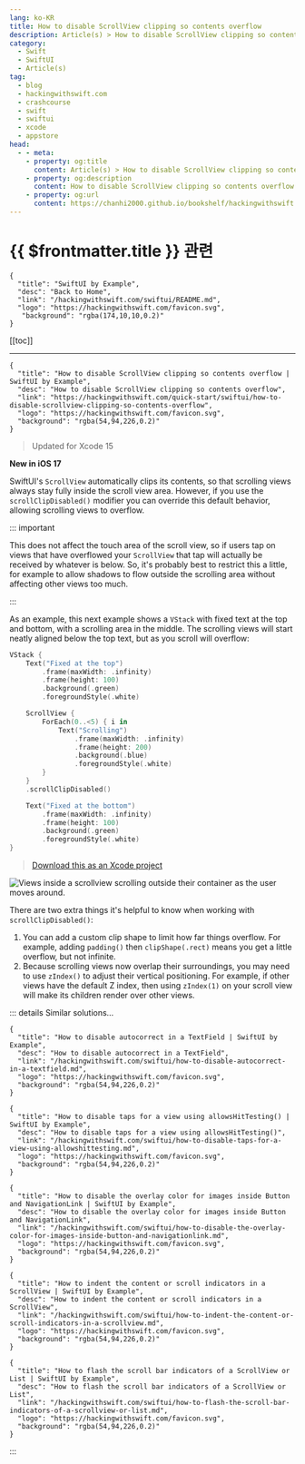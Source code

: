 ```yaml
---
lang: ko-KR
title: How to disable ScrollView clipping so contents overflow
description: Article(s) > How to disable ScrollView clipping so contents overflow
category:
  - Swift
  - SwiftUI
  - Article(s)
tag: 
  - blog
  - hackingwithswift.com
  - crashcourse
  - swift
  - swiftui
  - xcode
  - appstore
head:
  - - meta:
    - property: og:title
      content: Article(s) > How to disable ScrollView clipping so contents overflow
    - property: og:description
      content: How to disable ScrollView clipping so contents overflow
    - property: og:url
      content: https://chanhi2000.github.io/bookshelf/hackingwithswift.com/swiftui/how-to-disable-scrollview-clipping-so-contents-overflow.html
---
```


# {{ $frontmatter.title }} 관련

```component VPCard
{
  "title": "SwiftUI by Example",
  "desc": "Back to Home",
  "link": "/hackingwithswift.com/swiftui/README.md",
  "logo": "https://hackingwithswift.com/favicon.svg",
   "background": "rgba(174,10,10,0.2)"
}
```

[[toc]]

---

```component VPCard
{
  "title": "How to disable ScrollView clipping so contents overflow | SwiftUI by Example",
  "desc": "How to disable ScrollView clipping so contents overflow",
  "link": "https://hackingwithswift.com/quick-start/swiftui/how-to-disable-scrollview-clipping-so-contents-overflow",
  "logo": "https://hackingwithswift.com/favicon.svg",
  "background": "rgba(54,94,226,0.2)"
}
```

> Updated for Xcode 15

**New in iOS 17**

SwiftUI's `ScrollView` automatically clips its contents, so that scrolling views always stay fully inside the scroll view area. However, if you use the `scrollClipDisabled()` modifier you can override this default behavior, allowing scrolling views to overflow.

::: important

This does not affect the touch area of the scroll view, so if users tap on views that have overflowed your `ScrollView` that tap will actually be received by whatever is below. So, it's probably best to restrict this a little, for example to allow shadows to flow outside the scrolling area without affecting other views too much.

:::

As an example, this next example shows a `VStack` with fixed text at the top and bottom, with a scrolling area in the middle. The scrolling views will start neatly aligned below the top text, but as you scroll will overflow:

```swift
VStack {
    Text("Fixed at the top")
        .frame(maxWidth: .infinity)
        .frame(height: 100)
        .background(.green)
        .foregroundStyle(.white)

    ScrollView {
        ForEach(0..<5) { i in
            Text("Scrolling")
                .frame(maxWidth: .infinity)
                .frame(height: 200)
                .background(.blue)
                .foregroundStyle(.white)
        }
    }
    .scrollClipDisabled()

    Text("Fixed at the bottom")
        .frame(maxWidth: .infinity)
        .frame(height: 100)
        .background(.green)
        .foregroundStyle(.white)
}
```

> [<FontIcon icon="fas fa-file-zipper"/>Download this as an Xcode project](https://hackingwithswift.com/files/projects/swiftui/how-to-disable-scrollview-clipping-so-contents-overflow-1.zip)

![Views inside a scrollview scrolling outside their container as the user moves around.](https://hackingwithswift.com/img/books/quick-start/swiftui/how-to-disable-scrollview-clipping-so-contents-overflow-1~dark.gif)

There are two extra things it's helpful to know when working with `scrollClipDisabled()`:

1. You can add a custom clip shape to limit how far things overflow. For example, adding `padding()` then `clipShape(.rect)` means you get a little overflow, but not infinite.
2. Because scrolling views now overlap their surroundings, you may need to use `zIndex()` to adjust their vertical positioning. For example, if other views have the default Z index, then using `zIndex(1)` on your scroll view will make its children render over other views.

::: details Similar solutions…

```component VPCard
{
  "title": "How to disable autocorrect in a TextField | SwiftUI by Example",
  "desc": "How to disable autocorrect in a TextField",
  "link": "/hackingwithswift.com/swiftui/how-to-disable-autocorrect-in-a-textfield.md",
  "logo": "https://hackingwithswift.com/favicon.svg",
  "background": "rgba(54,94,226,0.2)"
}
```

```component VPCard
{
  "title": "How to disable taps for a view using allowsHitTesting() | SwiftUI by Example",
  "desc": "How to disable taps for a view using allowsHitTesting()",
  "link": "/hackingwithswift.com/swiftui/how-to-disable-taps-for-a-view-using-allowshittesting.md",
  "logo": "https://hackingwithswift.com/favicon.svg",
  "background": "rgba(54,94,226,0.2)"
}
```

```component VPCard
{
  "title": "How to disable the overlay color for images inside Button and NavigationLink | SwiftUI by Example",
  "desc": "How to disable the overlay color for images inside Button and NavigationLink",
  "link": "/hackingwithswift.com/swiftui/how-to-disable-the-overlay-color-for-images-inside-button-and-navigationlink.md",
  "logo": "https://hackingwithswift.com/favicon.svg",
  "background": "rgba(54,94,226,0.2)"
}
```

```component VPCard
{
  "title": "How to indent the content or scroll indicators in a ScrollView | SwiftUI by Example",
  "desc": "How to indent the content or scroll indicators in a ScrollView",
  "link": "/hackingwithswift.com/swiftui/how-to-indent-the-content-or-scroll-indicators-in-a-scrollview.md",
  "logo": "https://hackingwithswift.com/favicon.svg",
  "background": "rgba(54,94,226,0.2)"
}
```

```component VPCard
{
  "title": "How to flash the scroll bar indicators of a ScrollView or List | SwiftUI by Example",
  "desc": "How to flash the scroll bar indicators of a ScrollView or List",
  "link": "/hackingwithswift.com/swiftui/how-to-flash-the-scroll-bar-indicators-of-a-scrollview-or-list.md",
  "logo": "https://hackingwithswift.com/favicon.svg",
  "background": "rgba(54,94,226,0.2)"
}
```

:::

